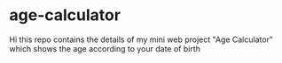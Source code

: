 # age-calculator
Hi this repo contains the details of my mini web project "Age Calculator" which shows the age according to your date of birth

